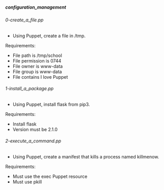 ##### configuration_management
###### 0-create_a_file.pp
- Using Puppet, create a file in /tmp.

Requirements:
- File path is /tmp/school
- File permission is 0744
- File owner is www-data
- File group is www-data
- File contains I love Puppet

###### 1-install_a_package.pp
- Using Puppet, install flask from pip3.

Requirements:
- Install flask
- Version must be 2.1.0

###### 2-execute_a_command.pp
- Using Puppet, create a manifest that kills a process named killmenow.

Requirements:
- Must use the exec Puppet resource
- Must use pkill
